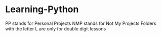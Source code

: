 # Learning-Python
PP stands for Personal Projects
NMP stands for Not My Projects
Folders with the letter L are only for double digit lessons

